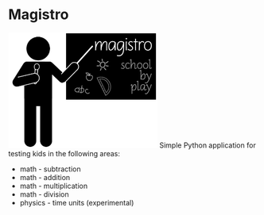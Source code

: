 # Magistro
<img src="doc/logo.png" alt="magistro logo" style="width:300px;height:auto;">
Simple Python application for testing kids in the following areas:

* math - subtraction
* math - addition
* math - multiplication
* math - division
* physics - time units (experimental) 
